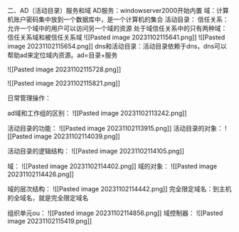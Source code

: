
二、AD（活动目录）服务和域
AD服务：windowserver2000开始内置
域：计算机账户密码集中放到一个数据库中，是一个计算机的集合
活动目录：
信任关系：
	允许一个域中的用户可以访问另一个域的资源
	处于域信任关系中的只有两种域：信任关系域和被信任关系域
	![[Pasted image 20231102115641.png]]
	![[Pasted image 20231102115654.png]]
dns和活动目录：活动目录依赖于dns，dns可以帮助ad来定位域内资源。ad=目录+服务

![[Pasted image 20231102115728.png]]

![[Pasted image 20231102115821.png]]


日常管理操作：
	
ad域和工作组的区别：
![[Pasted image 20231102113242.png]]

活动目录的功能：
![[Pasted image 20231102113915.png]]
活动目录的对象：
![[Pasted image 20231102114039.png]]

活动目录的逻辑结构：
![[Pasted image 20231102114105.png]]

域：
![[Pasted image 20231102114402.png]]
域的对象：
![[Pasted image 20231102114426.png]]

域的层次结构：
![[Pasted image 20231102114442.png]]
完全限定域名：到主机的全域名，就是完全限定域名

组织单元ou：
![[Pasted image 20231102114856.png]]
域控制器：
![[Pasted image 20231102115419.png]]
